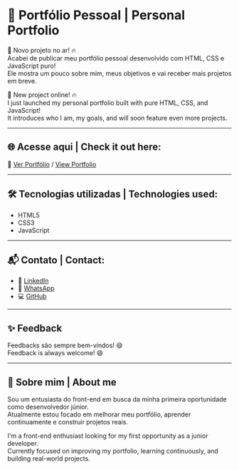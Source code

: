 # 💼 Portfólio Pessoal | Personal Portfolio

🚀 Novo projeto no ar! 🔥  
Acabei de publicar meu portfólio pessoal desenvolvido com HTML, CSS e JavaScript puro!  
Ele mostra um pouco sobre mim, meus objetivos e vai receber mais projetos em breve.

🚀 New project online! 🔥  
I just launched my personal portfolio built with pure HTML, CSS, and JavaScript!  
It introduces who I am, my goals, and will soon feature even more projects.

---

## 🌐 Acesse aqui | Check it out here:  
🔗 [Ver Portfólio](https://gustavohrdev.github.io/Portfolio/) / [View Portfolio](https://gustavohrdev.github.io/Portfolio/)

---

## 🛠️ Tecnologias utilizadas | Technologies used:  
- HTML5  
- CSS3  
- JavaScript

---

## 📬 Contato | Contact:  
- 💼 [LinkedIn](https://www.linkedin.com/in/gustavohrdev)  
- 💬 [WhatsApp](https://wa.me/5543996448129?text=Ol%C3%A1%2C+vim+pelo+seu+portf%C3%B3lio%21)  
- 💻 [GitHub](https://github.com/GustavoHRdev)  

---

## ✨ Feedback  
Feedbacks são sempre bem-vindos! 😄  
Feedback is always welcome! 😄

---

## 🧠 Sobre mim | About me  
Sou um entusiasta do front-end em busca da minha primeira oportunidade como desenvolvedor júnior.  
Atualmente estou focado em melhorar meu portfólio, aprender continuamente e construir projetos reais.

I'm a front-end enthusiast looking for my first opportunity as a junior developer.  
Currently focused on improving my portfolio, learning continuously, and building real-world projects.
